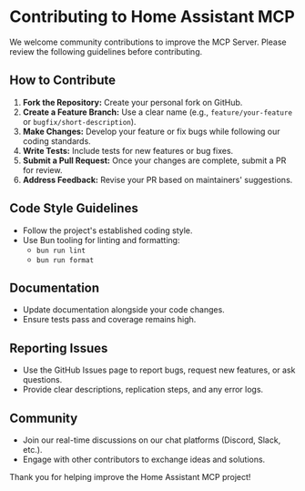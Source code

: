 # Contributing to Home Assistant MCP

We welcome community contributions to improve the MCP Server. Please review the following guidelines before contributing.

## How to Contribute

1. **Fork the Repository:** Create your personal fork on GitHub.
2. **Create a Feature Branch:** Use a clear name (e.g., `feature/your-feature` or `bugfix/short-description`).
3. **Make Changes:** Develop your feature or fix bugs while following our coding standards.
4. **Write Tests:** Include tests for new features or bug fixes.
5. **Submit a Pull Request:** Once your changes are complete, submit a PR for review.
6. **Address Feedback:** Revise your PR based on maintainers' suggestions.

## Code Style Guidelines

- Follow the project's established coding style.
- Use Bun tooling for linting and formatting:
  - `bun run lint`
  - `bun run format`

## Documentation

- Update documentation alongside your code changes.
- Ensure tests pass and coverage remains high.

## Reporting Issues

- Use the GitHub Issues page to report bugs, request new features, or ask questions.
- Provide clear descriptions, replication steps, and any error logs.

## Community

- Join our real-time discussions on our chat platforms (Discord, Slack, etc.).
- Engage with other contributors to exchange ideas and solutions.

Thank you for helping improve the Home Assistant MCP project! 